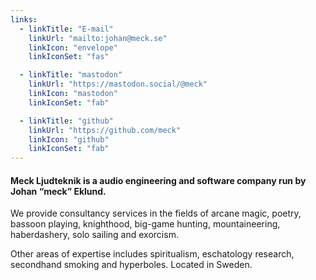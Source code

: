 ```yaml
---
links:
  - linkTitle: "E-mail"
    linkUrl: "mailto:johan@meck.se"
    linkIcon: "envelope"
    linkIconSet: "fas"

  - linkTitle: "mastodon"
    linkUrl: "https://mastodon.social/@meck"
    linkIcon: "mastodon"
    linkIconSet: "fab"

  - linkTitle: "github"
    linkUrl: "https://github.com/meck"
    linkIcon: "github"
    linkIconSet: "fab"
---
```


#### Meck Ljudteknik is a audio engineering and software company run by Johan “meck” Eklund.

We provide consultancy services in the fields of arcane magic, poetry, bassoon playing, knighthood, big-game hunting, mountaineering, haberdashery, solo sailing and exorcism.

Other areas of expertise includes spiritualism, eschatology research, secondhand smoking and hyperboles. Located in Sweden.
